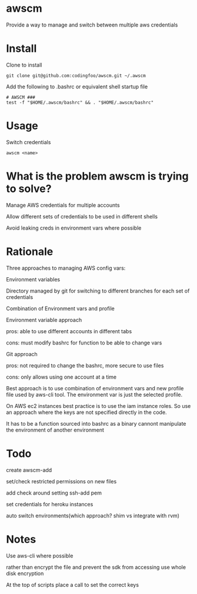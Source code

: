 awscm
=====

Provide a way to manage and switch between multiple aws credentials


Install
=======
Clone to install
```
git clone git@github.com:codingfoo/awscm.git ~/.awscm
```

Add the following to .bashrc or equivalent shell startup file
```
# AWSCM ###
test -f "$HOME/.awscm/bashrc" && . "$HOME/.awscm/bashrc"
```

Usage
=====
Switch credentials
```
awscm <name>
```

What is the problem awscm is trying to solve?
===============================================
Manage AWS credentials for multiple accounts

Allow different sets of credentials to be used in different shells

Avoid leaking creds in environment vars where possible


Rationale
=========
Three approaches to managing AWS config vars:

Environment variables

Directory managed by git for switching to different branches for each set of credentials

Combination of Environment vars and profile


Environment variable approach

pros: able to use different accounts in different tabs

cons: must modify bashrc for function to be able to change vars

Git approach

pros: not required to change the bashrc, more secure to use files

cons: only allows using one account at a time

Best approach is to use combination of environment vars and new profile file used by aws-cli tool. The environment var is just the selected profile.

On AWS ec2 instances best practice is to use the iam instance roles. So use an approach where the keys are not specified directly in the code.

It has to be a function sourced into bashrc as a binary cannont manipulate the environment of another environment


Todo
====
create awscm-add

set/check restricted permissions on new files

add check around setting ssh-add pem

set credentials for heroku instances

auto switch environments(which approach? shim vs integrate with rvm)


Notes
=====
Use aws-cli where possible

rather than encrypt the file and prevent the sdk from accessing use whole disk encryption

At the top of scripts place a call to set the correct keys
